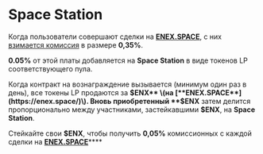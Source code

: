 # Space Station

Когда пользователи совершают сделки на [**ENEX.SPACE**](https://enex.space/), с них [взимается комиссия](treasury-fund/commission-structure.md) в размере **0,35%**.

**0.05%** от этой платы добавляется на **Space Station** в виде токенов LP соответствующего пула.

Когда контракт на вознаграждение вызывается \(минимум один раз в день\), все токены LP продаются за **$ENX** \(на [**ENEX.SPACE**](https://enex.space/)\). Вновь приобретенный **$ENX** затем делится пропорционально между участниками, застейкавшими **$ENX**, на **Space Station**.

Стейкайте свои **$ENX**, чтобы получить **0,05%** комиссионных с каждой сделки на [**ENEX.SPACE**](https://enex.space/)\*\*\*\*



